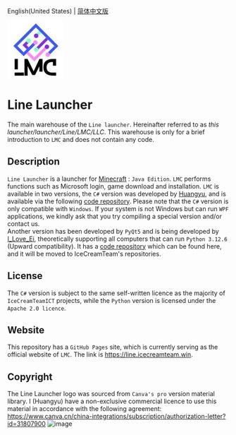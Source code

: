 English(United States) | [简体中文版](https://github.com/IceCreamTeamICT/LineLauncher/blob/main/README.md)

![LOGO](/logo.png "LOGO")

# Line Launcher

The main warehouse of the `Line launcher`. Hereinafter referred to as *this launcher/launcher/Line/LMC/LLC*. This warehouse is only for a brief introduction to `LMC` and does not contain any code.

## Description
`Line Launcher` is a launcher for [Minecraft](https://minecraft.net) : `Java Edition`. `LMC` performs functions such as Microsoft login, game download and installation. 
`LMC` is available in two versions, the `C#` version was developed by [Huangyu](https://github.com/tmdakm), and is available via the following [code repository](https://github.com/IceCreamTeamICT/LineLauncherCs/). Please note that the `C#` version is only compatible with `Windows`. If your system is not Windows but can run `WPF` applications, we kindly ask that you try compiling a special version and/or contact us.  
Another version has been developed by `PyQt5` and is being developed by [I_Love_Ei](https://github.iloveei), theoretically supporting all computers that can run `Python 3.12.6` (Upward compatibility). It has a [code repository](https://github.com.IloveEi/Line-Minecraft-Launcher/tree/RefactorByIloveEi) which can be found here, and it will be moved to IceCreamTeam's repositories.

## License
The `C#` version is subject to the same self-written licence as the majority of `IceCreamTeamICT` projects, while the `Python` version is licensed under the `Apache 2.0 licence`.

## Website
This repository has a `GitHub Pages` site, which is currently serving as the official website of `LMC`. The link is <https://line.icecreamteam.win>.

## Copyright
The Line Launcher logo was sourced from `Canva's pro` version material library. I (Huangyu) have a non-exclusive commercial licence to use this material in accordance with the following agreement:  
https://www.canva.cn/china-integrations/subscription/authorization-letter?id=31807900
![image](https://github.com/IceCreamTeamICT/LineLauncher/assets/96684075/428df464-10f6-48ab-bc1a-b289322f19d8)
